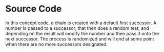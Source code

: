 # Source Code

In this concept code, a chain is created with a default first successor. A number is passed to a successor, that then does a random test, and depending on the result will modify the number and then pass it onto the next successor. The process is randomized and will end at some point when there are no more successors designated.

